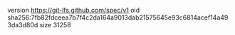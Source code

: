 version https://git-lfs.github.com/spec/v1
oid sha256:7fb82fdceea7b7f4c2da164a9013dab21575645e93c6814acef14a493da3d80d
size 31258
